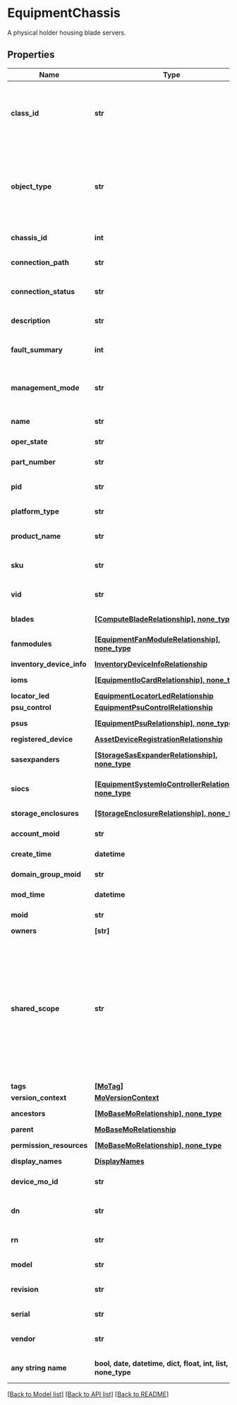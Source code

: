 # EquipmentChassis

A physical holder housing blade servers.
## Properties
Name | Type | Description | Notes
------------ | ------------- | ------------- | -------------
**class_id** | **str** | The concrete type of this complex type. Its value must be the same as the &#39;objectType&#39; property. The OpenAPI document references this property as a discriminator value. | [readonly] 
**object_type** | **str** | The fully-qualified type of this managed object, i.e. the class name. This property is optional. The ObjectType is implied from the URL path. If specified, the value of objectType must match the class name specified in the URL path. | [readonly] 
**chassis_id** | **int** | The assigned identifier for a chassis. | [optional] [readonly] 
**connection_path** | **str** | This field identifies the connectivity path for the chassis enclosure. | [optional] [readonly] 
**connection_status** | **str** | This field identifies the connectivity status for the chassis enclosure. | [optional] [readonly] 
**description** | **str** | This field is to provide description for chassis model. | [optional] [readonly] 
**fault_summary** | **int** | This field summarizes the faults on the chassis enclosure. | [optional] 
**management_mode** | **str** | The management mode of the blade server chassis. | [optional] [readonly]  if omitted the server will use the default value of "IntersightStandalone"
**name** | **str** | This field identifies the name for the chassis enclosure. | [optional] [readonly] 
**oper_state** | **str** | This field identifies the Chassis Operational State. | [optional] [readonly] 
**part_number** | **str** | Part Number identifier for the chassis enclosure. | [optional] [readonly] 
**pid** | **str** | This field identifies the Product ID for the chassis enclosure. | [optional] [readonly] 
**platform_type** | **str** | The platform type that the chassis is a part of. | [optional] 
**product_name** | **str** | This field identifies the Product Name for the chassis enclosure. | [optional] [readonly] 
**sku** | **str** | This field identifies the Stock Keeping Unit for the chassis enclosure. | [optional] [readonly] 
**vid** | **str** | This field identifies the Vendor ID for the chassis enclosure. | [optional] [readonly] 
**blades** | [**[ComputeBladeRelationship], none_type**](ComputeBladeRelationship.md) | An array of relationships to computeBlade resources. | [optional] [readonly] 
**fanmodules** | [**[EquipmentFanModuleRelationship], none_type**](EquipmentFanModuleRelationship.md) | An array of relationships to equipmentFanModule resources. | [optional] [readonly] 
**inventory_device_info** | [**InventoryDeviceInfoRelationship**](InventoryDeviceInfoRelationship.md) |  | [optional] 
**ioms** | [**[EquipmentIoCardRelationship], none_type**](EquipmentIoCardRelationship.md) | An array of relationships to equipmentIoCard resources. | [optional] [readonly] 
**locator_led** | [**EquipmentLocatorLedRelationship**](EquipmentLocatorLedRelationship.md) |  | [optional] 
**psu_control** | [**EquipmentPsuControlRelationship**](EquipmentPsuControlRelationship.md) |  | [optional] 
**psus** | [**[EquipmentPsuRelationship], none_type**](EquipmentPsuRelationship.md) | An array of relationships to equipmentPsu resources. | [optional] [readonly] 
**registered_device** | [**AssetDeviceRegistrationRelationship**](AssetDeviceRegistrationRelationship.md) |  | [optional] 
**sasexpanders** | [**[StorageSasExpanderRelationship], none_type**](StorageSasExpanderRelationship.md) | An array of relationships to storageSasExpander resources. | [optional] [readonly] 
**siocs** | [**[EquipmentSystemIoControllerRelationship], none_type**](EquipmentSystemIoControllerRelationship.md) | An array of relationships to equipmentSystemIoController resources. | [optional] [readonly] 
**storage_enclosures** | [**[StorageEnclosureRelationship], none_type**](StorageEnclosureRelationship.md) | An array of relationships to storageEnclosure resources. | [optional] [readonly] 
**account_moid** | **str** | The Account ID for this managed object. | [optional] [readonly] 
**create_time** | **datetime** | The time when this managed object was created. | [optional] [readonly] 
**domain_group_moid** | **str** | The DomainGroup ID for this managed object. | [optional] [readonly] 
**mod_time** | **datetime** | The time when this managed object was last modified. | [optional] [readonly] 
**moid** | **str** | The unique identifier of this Managed Object instance. | [optional] 
**owners** | **[str]** |  | [optional] 
**shared_scope** | **str** | Intersight provides pre-built workflows, tasks and policies to end users through global catalogs. Objects that are made available through global catalogs are said to have a &#39;shared&#39; ownership. Shared objects are either made globally available to all end users or restricted to end users based on their license entitlement. Users can use this property to differentiate the scope (global or a specific license tier) to which a shared MO belongs. | [optional] [readonly] 
**tags** | [**[MoTag]**](MoTag.md) |  | [optional] 
**version_context** | [**MoVersionContext**](MoVersionContext.md) |  | [optional] 
**ancestors** | [**[MoBaseMoRelationship], none_type**](MoBaseMoRelationship.md) | An array of relationships to moBaseMo resources. | [optional] [readonly] 
**parent** | [**MoBaseMoRelationship**](MoBaseMoRelationship.md) |  | [optional] 
**permission_resources** | [**[MoBaseMoRelationship], none_type**](MoBaseMoRelationship.md) | An array of relationships to moBaseMo resources. | [optional] [readonly] 
**display_names** | [**DisplayNames**](DisplayNames.md) |  | [optional] 
**device_mo_id** | **str** | The database identifier of the registered device of an object. | [optional] [readonly] 
**dn** | **str** | The Distinguished Name unambiguously identifies an object in the system. | [optional] [readonly] 
**rn** | **str** | The Relative Name uniquely identifies an object within a given context. | [optional] [readonly] 
**model** | **str** | This field identifies the model of the given component. | [optional] [readonly] 
**revision** | **str** | This field identifies the revision of the given component. | [optional] [readonly] 
**serial** | **str** | This field identifies the serial of the given component. | [optional] [readonly] 
**vendor** | **str** | This field identifies the vendor of the given component. | [optional] [readonly] 
**any string name** | **bool, date, datetime, dict, float, int, list, str, none_type** | any string name can be used but the value must be the correct type | [optional]

[[Back to Model list]](../README.md#documentation-for-models) [[Back to API list]](../README.md#documentation-for-api-endpoints) [[Back to README]](../README.md)


